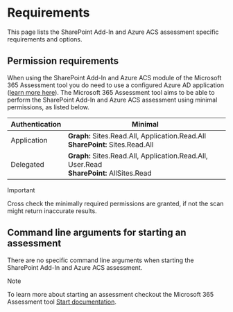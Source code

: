 # Requirements

This page lists the SharePoint Add-In and Azure ACS assessment specific requirements and options.

## Permission requirements

When using the SharePoint Add-In and Azure ACS module of the Microsoft 365 Assessment tool you do need to use a configured Azure AD application ([learn more here](../using-the-assessment-tool/setupauth.md)). The Microsoft 365 Assessment tool aims to be able to perform the SharePoint Add-In and Azure ACS assessment using minimal permissions, as listed below.

Authentication | Minimal
---------------| -------
Application | **Graph:** Sites.Read.All, Application.Read.All <br> **SharePoint:** Sites.Read.All
Delegated | **Graph:** Sites.Read.All, Application.Read.All, User.Read <br> **SharePoint:** AllSites.Read

> [!Important]
> Cross check the minimally required permissions are granted, if not the scan might return inaccurate results.

## Command line arguments for starting an assessment

There are no specific command line arguments when starting the SharePoint Add-In and Azure ACS assessment.

> [!Note]
> To learn more about starting an assessment checkout the Microsoft 365 Assessment tool [Start documentation](../using-the-assessment-tool/assess-start.md).
